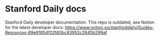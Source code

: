 # Stanford Daily docs

Stanford Daily developer documentation. This repo is outdated, see Notion for the latest developer docs: https://www.notion.so/stanforddaily/Guides-Resources-89e91854f02f40bc83952c2645b299af
